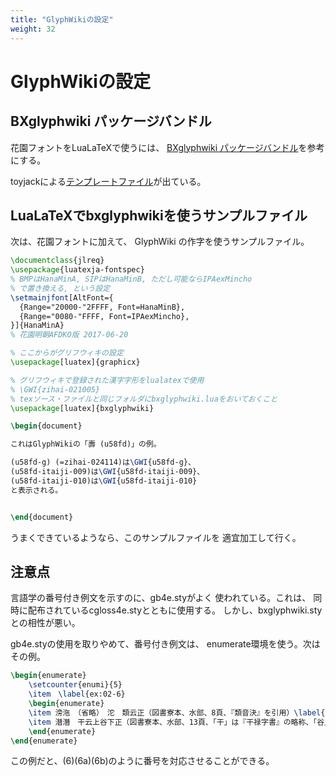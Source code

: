 ```yaml
---
title: "GlyphWikiの設定"
weight: 32
---
```


# GlyphWikiの設定

## BXglyphwiki パッケージバンドル

花園フォントをLuaLaTeXで使うには、
[BXglyphwiki パッケージバンドル](https://github.com/zr-tex8r/BXglyphwiki)を参考にする。

toyjackによる[テンプレートファイル](https://github.com/toyjack/template_lualatex_wikiglyphwiki
)が出ている。

## LuaLaTeXでbxglyphwikiを使うサンプルファイル

次は、花園フォントに加えて、
GlyphWiki の作字を使うサンプルファイル。

~~~tex
\documentclass{jlreq}
\usepackage{luatexja-fontspec}
% BMPはHanaMinA, SIPはHanaMinB, ただし可能ならIPAexMincho
% で置き換える, という設定
\setmainjfont[AltFont={
  {Range="20000-"2FFFF, Font=HanaMinB},
  {Range="0080-"FFFF, Font=IPAexMincho},
}]{HanaMinA}
% 花園明朝AFDKO版 2017-06-20

% ここからがグリフウィキの設定
\usepackage[luatex]{graphicx}

% グリフウィキで登録された漢字字形をlualatexで使用
% \GWI{zihai-021005}
% texソース・ファイルと同じフォルダにbxglyphwiki.luaをおいておくこと
\usepackage[luatex]{bxglyphwiki}

\begin{document}

これはGlyphWikiの「壽 (u58fd)」の例。

(u58fd-g) (=zihai-024114)は\GWI{u58fd-g}、
(u58fd-itaiji-009)は\GWI{u58fd-itaiji-009}、
(u58fd-itaiji-010)は\GWI{u58fd-itaiji-010}
と表示される。


\end{document}
~~~

うまくできているようなら、このサンプルファイルを
適宜加工して行く。

## 注意点

言語学の番号付き例文を示すのに、gb4e.styがよく
使われている。これは、
同時に配布されているcgloss4e.styとともに使用する。
しかし、bxglyphwiki.styとの相性が悪い。

gb4e.styの使用を取りやめて、番号付き例文は、
enumerate環境を使う。次はその例。

~~~tex
\begin{enumerate}
	\setcounter{enumi}{5}
	\item　\label{ex:02-6}
	\begin{enumerate}
	\item 滂沲　（省略）　沱　類云正（図書寮本、水部、8頁、『類音決』を引用）\label{ex:02-6a}
	\item 潜潛　干云上谷下正（図書寮本、水部、13頁、「干」は『干禄字書』の略称、「谷」は「俗」の略字）\label{ex:02-6b}
	\end{enumerate}
\end{enumerate}
~~~

この例だと、(6)(6a)(6b)のように番号を対応させることができる。